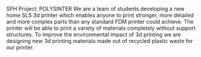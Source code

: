 SPH Project: POLYSINTER
We are a team of students developing a new home SLS 3d printer which enables anyone to print stronger, more detailed and more complex parts than any standard FDM printer could achieve. The printer will be able to print a variety of materials completely without support structures. To improve the environmental impact of 3d printing we are designing new 3d printing materials made out of recycled plastic waste for our printer.  

<figure><img alt="" src="https://sph.ethz.ch/uploads/images/Polysinter-Img-2.jpg"/></figure>
